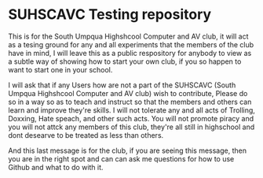 # SUHSCAVC Testing repository

This is for the South Umpqua Highshcool Computer and AV club, it will act as a tesing ground for any and all experiments that the members of the club have in mind, I will leave this as a public respository for anybody to view as a subtle way of showing how to start your own club, if you so happen to want to start one in your school. 

I will ask that if any Users how are not a part of the SUHSCAVC (South Umpqua Highshcool Computer and AV club) wish to contribute, Please do so in a way so as to teach and instruct so that the members and others can learn and improve they're skills. I will not tolerate any and all acts of Trolling, Doxxing, Hate speach, and other such acts. You will not promote piracy and you will not attck any members of this club, they're all still in highschool and dont desearve to be treated as less than others.

And this last message is for the club, if you are seeing this message, then you are in the right spot and can can ask me questions for how to use Github and what to do with it. 
